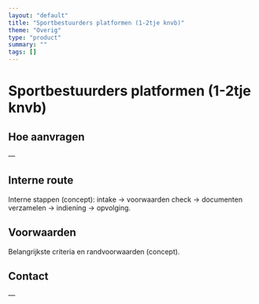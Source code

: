 ```yaml
---
layout: "default"
title: "Sportbestuurders platformen (1-2tje knvb)"
theme: "Overig"
type: "product"
summary: ""
tags: []
---
```

# Sportbestuurders platformen (1-2tje knvb)



## Hoe aanvragen
—

## Interne route
Interne stappen (concept): intake → voorwaarden check → documenten verzamelen → indiening → opvolging.

## Voorwaarden
Belangrijkste criteria en randvoorwaarden (concept).

## Contact
—
